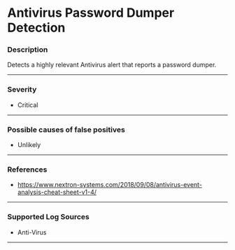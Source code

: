# Antivirus Password Dumper Detection
### Description

Detects a highly relevant Antivirus alert that reports a password dumper.

-------------------
### Severity

- Critical

-------------------
<!---
### Detailed Information

- Why is this alert triggered?
- What are the typical causes that generate this alert? (e.g. port scans, unusual file access activity, etc...)
- Which corroborating information should be looked up?
- Any supporting queries to get more information?
- Any supporting visualizations to get more information?

-------------------
--->
### Possible causes of false positives

- Unlikely

-------------------
### References

- https://www.nextron-systems.com/2018/09/08/antivirus-event-analysis-cheat-sheet-v1-4/

-------------------
### Supported Log Sources

- Anti-Virus

-------------------
